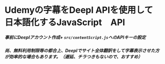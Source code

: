 # Udemyの字幕をDeepl APIを使用して日本語化するJavaScript　API
##### 事前にDeeplアカウント作成+ `src/contentScript.js`へのAPIキーの設定
##### 尚、無料利用制限等の都合上、Deeplでサイト全体翻訳をして字幕表示させた方が効率的な場合もあります。（遅延、チラつきもないので、おすすめ）
